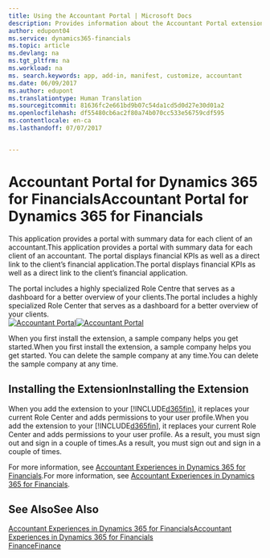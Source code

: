 ```yaml
---
title: Using the Accountant Portal | Microsoft Docs
description: Provides information about the Accountant Portal extension.
author: edupont04
ms.service: dynamics365-financials
ms.topic: article
ms.devlang: na
ms.tgt_pltfrm: na
ms.workload: na
ms. search.keywords: app, add-in, manifest, customize, accountant
ms.date: 06/09/2017
ms.author: edupont
ms.translationtype: Human Translation
ms.sourcegitcommit: 81636fc2e661bd9b07c54da1cd5d0d27e30d01a2
ms.openlocfilehash: df55480cb6ac2f80a74b070cc533e56759cdf595
ms.contentlocale: en-ca
ms.lasthandoff: 07/07/2017


---
```

# <a name="accountant-portal-for-dynamics-365-for-financials"></a><span data-ttu-id="bfa35-103">Accountant Portal for Dynamics 365 for Financials</span><span class="sxs-lookup"><span data-stu-id="bfa35-103">Accountant Portal for Dynamics 365 for Financials</span></span>
<span data-ttu-id="bfa35-104">This application provides a portal with summary data for each client of an accountant.</span><span class="sxs-lookup"><span data-stu-id="bfa35-104">This application provides a portal with summary data for each client of an accountant.</span></span> <span data-ttu-id="bfa35-105">The portal displays financial KPIs as well as a direct link to the client’s financial application.</span><span class="sxs-lookup"><span data-stu-id="bfa35-105">The portal displays financial KPIs as well as a direct link to the client’s financial application.</span></span>  

<span data-ttu-id="bfa35-106">The portal includes a highly specialized Role Centre that serves as a dashboard for a better overview of your clients.</span><span class="sxs-lookup"><span data-stu-id="bfa35-106">The portal includes a highly specialized Role Center that serves as a dashboard for a better overview of your clients.</span></span>  
<span data-ttu-id="bfa35-107">[![Accountant Portal](./media/ui-extensions-accportal/accountant-portal.png)](https://go.microsoft.com/fwlink/?linkid=851257)</span><span class="sxs-lookup"><span data-stu-id="bfa35-107">[![Accountant Portal](./media/ui-extensions-accportal/accountant-portal.png)](https://go.microsoft.com/fwlink/?linkid=851257)</span></span>

<span data-ttu-id="bfa35-108">When you first install the extension, a sample company helps you get started.</span><span class="sxs-lookup"><span data-stu-id="bfa35-108">When you first install the extension, a sample company helps you get started.</span></span> <span data-ttu-id="bfa35-109">You can delete the sample company at any time.</span><span class="sxs-lookup"><span data-stu-id="bfa35-109">You can delete the sample company at any time.</span></span>  

## <a name="installing-the-extension"></a><span data-ttu-id="bfa35-110">Installing the Extension</span><span class="sxs-lookup"><span data-stu-id="bfa35-110">Installing the Extension</span></span>
<span data-ttu-id="bfa35-111">When you add the extension to your [!INCLUDE[d365fin](includes/d365fin_md.md)], it replaces your current Role Center and adds permissions to your user profile.</span><span class="sxs-lookup"><span data-stu-id="bfa35-111">When you add the extension to your [!INCLUDE[d365fin](includes/d365fin_md.md)], it replaces your current Role Center and adds permissions to your user profile.</span></span> <span data-ttu-id="bfa35-112">As a result, you must sign out and sign in a couple of times.</span><span class="sxs-lookup"><span data-stu-id="bfa35-112">As a result, you must sign out and sign in a couple of times.</span></span>  

<span data-ttu-id="bfa35-113">For more information, see [Accountant Experiences in Dynamics 365 for Financials](finance-accounting.md).</span><span class="sxs-lookup"><span data-stu-id="bfa35-113">For more information, see [Accountant Experiences in Dynamics 365 for Financials](finance-accounting.md).</span></span>  

## <a name="see-also"></a><span data-ttu-id="bfa35-114">See Also</span><span class="sxs-lookup"><span data-stu-id="bfa35-114">See Also</span></span>
[<span data-ttu-id="bfa35-115">Accountant Experiences in Dynamics 365 for Financials</span><span class="sxs-lookup"><span data-stu-id="bfa35-115">Accountant Experiences in Dynamics 365 for Financials</span></span>](finance-accounting.md)  
[<span data-ttu-id="bfa35-116">Finance</span><span class="sxs-lookup"><span data-stu-id="bfa35-116">Finance</span></span>](finance.md)  

